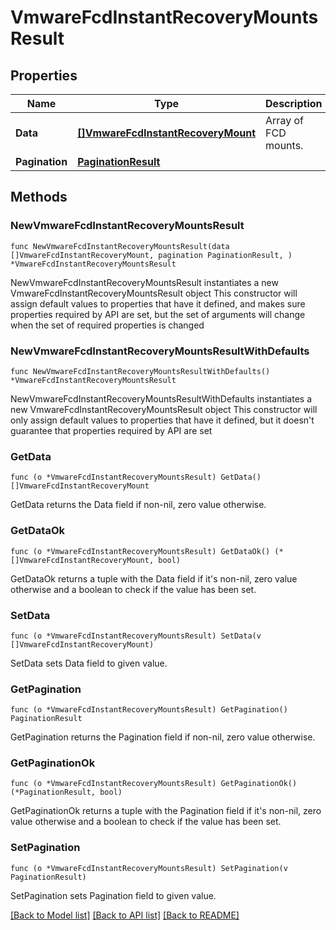 # VmwareFcdInstantRecoveryMountsResult

## Properties

Name | Type | Description | Notes
------------ | ------------- | ------------- | -------------
**Data** | [**[]VmwareFcdInstantRecoveryMount**](VmwareFcdInstantRecoveryMount.md) | Array of FCD mounts. | 
**Pagination** | [**PaginationResult**](PaginationResult.md) |  | 

## Methods

### NewVmwareFcdInstantRecoveryMountsResult

`func NewVmwareFcdInstantRecoveryMountsResult(data []VmwareFcdInstantRecoveryMount, pagination PaginationResult, ) *VmwareFcdInstantRecoveryMountsResult`

NewVmwareFcdInstantRecoveryMountsResult instantiates a new VmwareFcdInstantRecoveryMountsResult object
This constructor will assign default values to properties that have it defined,
and makes sure properties required by API are set, but the set of arguments
will change when the set of required properties is changed

### NewVmwareFcdInstantRecoveryMountsResultWithDefaults

`func NewVmwareFcdInstantRecoveryMountsResultWithDefaults() *VmwareFcdInstantRecoveryMountsResult`

NewVmwareFcdInstantRecoveryMountsResultWithDefaults instantiates a new VmwareFcdInstantRecoveryMountsResult object
This constructor will only assign default values to properties that have it defined,
but it doesn't guarantee that properties required by API are set

### GetData

`func (o *VmwareFcdInstantRecoveryMountsResult) GetData() []VmwareFcdInstantRecoveryMount`

GetData returns the Data field if non-nil, zero value otherwise.

### GetDataOk

`func (o *VmwareFcdInstantRecoveryMountsResult) GetDataOk() (*[]VmwareFcdInstantRecoveryMount, bool)`

GetDataOk returns a tuple with the Data field if it's non-nil, zero value otherwise
and a boolean to check if the value has been set.

### SetData

`func (o *VmwareFcdInstantRecoveryMountsResult) SetData(v []VmwareFcdInstantRecoveryMount)`

SetData sets Data field to given value.


### GetPagination

`func (o *VmwareFcdInstantRecoveryMountsResult) GetPagination() PaginationResult`

GetPagination returns the Pagination field if non-nil, zero value otherwise.

### GetPaginationOk

`func (o *VmwareFcdInstantRecoveryMountsResult) GetPaginationOk() (*PaginationResult, bool)`

GetPaginationOk returns a tuple with the Pagination field if it's non-nil, zero value otherwise
and a boolean to check if the value has been set.

### SetPagination

`func (o *VmwareFcdInstantRecoveryMountsResult) SetPagination(v PaginationResult)`

SetPagination sets Pagination field to given value.



[[Back to Model list]](../README.md#documentation-for-models) [[Back to API list]](../README.md#documentation-for-api-endpoints) [[Back to README]](../README.md)



